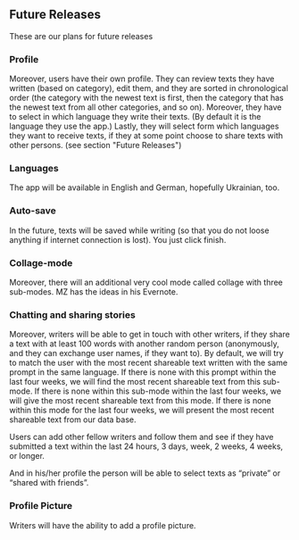 ## Future Releases
These are our plans for future releases

### Profile
Moreover, users have their own profile. They can review texts they have written (based on category), edit them, and they are sorted in chronological order (the category with the newest text is first, then the category that has the newest text from all other categories, and so on). Moreover, they have to select in which language they write their texts. (By default it is the language they use the app.) Lastly, they will select form which languages they want to receive texts, if they at some point choose to share texts with other persons. (see section "Future Releases")

### Languages
The app will be available in English and German, hopefully Ukrainian, too.

### Auto-save
In the future, texts will be saved while writing (so that you do not loose anything if internet connection is lost). You just click finish.

### Collage-mode
Moreover, there will an additional very cool mode called collage with three sub-modes. MZ has the ideas in his Evernote.

### Chatting and sharing stories
Moreover, writers will be able to get in touch with other writers, if they share a text with at least 100 words with another random person (anonymously, and they can exchange user names, if they want to). By default, we will try to match the user with the most recent shareable text written with the same prompt in the same language. If there is none with this prompt within the last four weeks, we will find the most recent shareable text from this sub-mode. If there is none within this sub-mode within the last four weeks, we will give the most recent shareable text from this mode. If there is none within this mode for the last four weeks, we will present the most recent shareable text from our data base.

Users can add other fellow writers and follow them and see if they have submitted a text within the last 24 hours, 3 days, week, 2 weeks, 4 weeks, or longer.

And in his/her profile the person will be able to select texts as “private” or “shared with friends”.

### Profile Picture
Writers will have the ability to add a profile picture.  
